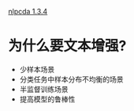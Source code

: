 [nlpcda 1.3.4](https://github.com/425776024/nlpcda/blob/4dc7c9d7cbbdde05e024b19afb0b94343b6bb3f1/nlpcda/tools/randomword.py)
# 为什么要文本增强?
- 少样本场景
- 分类任务中样本分布不均衡的场景
- 半监督训练场景
- 提高模型的鲁棒性
